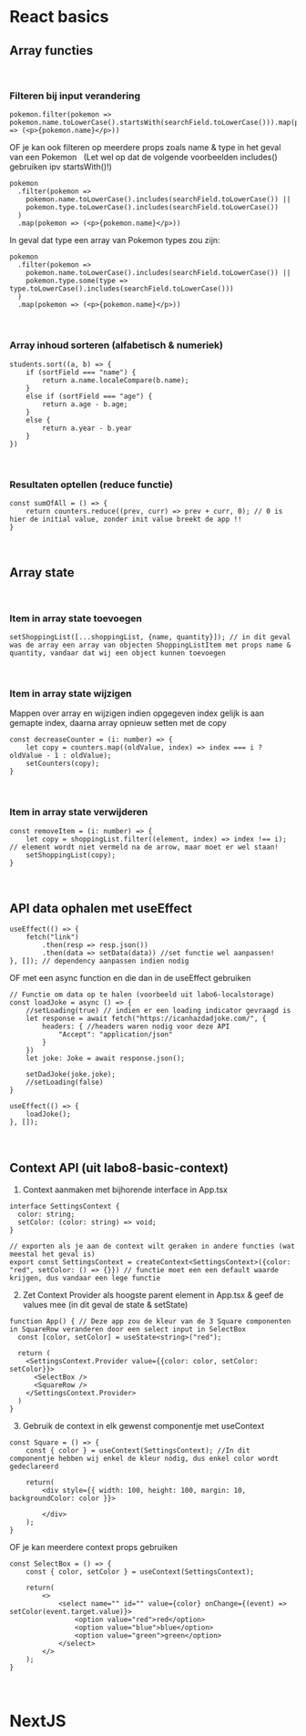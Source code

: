 # React basics

## Array functies

&nbsp;
### Filteren bij input verandering
```
pokemon.filter(pokemon => pokemon.name.toLowerCase().startsWith(searchField.toLowerCase())).map(pokemon => (<p>{pokemon.name}</p>))
```
OF je kan ook filteren op meerdere props zoals name & type in het geval van een Pokemon
&nbsp;
(Let wel op dat de volgende voorbeelden includes() gebruiken ipv startsWith()!)
```
pokemon
  .filter(pokemon => 
    pokemon.name.toLowerCase().includes(searchField.toLowerCase()) || 
    pokemon.type.toLowerCase().includes(searchField.toLowerCase())
  )
  .map(pokemon => (<p>{pokemon.name}</p>))
```
In geval dat type een array van Pokemon types zou zijn:
```
pokemon
  .filter(pokemon => 
    pokemon.name.toLowerCase().includes(searchField.toLowerCase()) || 
    pokemon.type.some(type => type.toLowerCase().includes(searchField.toLowerCase()))
  )
  .map(pokemon => (<p>{pokemon.name}</p>))
```

&nbsp;
### Array inhoud sorteren (alfabetisch & numeriek)
```
students.sort((a, b) => {
    if (sortField === "name") {
        return a.name.localeCompare(b.name);
    }
    else if (sortField === "age") {
        return a.age - b.age;
    }
    else {
        return a.year - b.year
    }
})
```

&nbsp;
### Resultaten optellen (reduce functie)
```
const sumOfAll = () => {
    return counters.reduce((prev, curr) => prev + curr, 0); // 0 is hier de initial value, zonder init value breekt de app !!
}
```
&nbsp;
## Array state

&nbsp;
### Item in array state toevoegen
```
setShoppingList([...shoppingList, {name, quantity}]); // in dit geval was de array een array van objecten ShoppingListItem met props name & quantity, vandaar dat wij een object kunnen toevoegen
```

&nbsp;
### Item in array state wijzigen 
Mappen over array en wijzigen indien opgegeven index gelijk is aan gemapte index, daarna array opnieuw setten met de copy
```
const decreaseCounter = (i: number) => {
    let copy = counters.map((oldValue, index) => index === i ? oldValue - 1 : oldValue);
    setCounters(copy);
}
```

&nbsp;
### Item in array state verwijderen
```
const removeItem = (i: number) => {
    let copy = shoppingList.filter((element, index) => index !== i); // element wordt niet vermeld na de arrow, maar moet er wel staan!
    setShoppingList(copy);
}
```

&nbsp;
&nbsp;

## API data ophalen met useEffect
```
useEffect(() => {
    fetch("link")
        .then(resp => resp.json())
        .then(data => setData(data)) //set functie wel aanpassen!
}, []); // dependency aanpassen indien nodig
```
OF met een async function en die dan in de useEffect gebruiken
```
// Functie om data op te halen (voorbeeld uit labo6-localstorage)
const loadJoke = async () => {
    //setLoading(true) // indien er een loading indicator gevraagd is
    let response = await fetch("https://icanhazdadjoke.com/", {
        headers: { //headers waren nodig voor deze API
            "Accept": "application/json"
        }
    })
    let joke: Joke = await response.json();

    setDadJoke(joke.joke);
    //setLoading(false)
}

useEffect(() => {
    loadJoke();
}, []);
```
&nbsp;
&nbsp;

## Context API (uit labo8-basic-context)

1. Context aanmaken met bijhorende interface in App.tsx
```
interface SettingsContext {
  color: string;
  setColor: (color: string) => void;
}

// exporten als je aan de context wilt geraken in andere functies (wat meestal het geval is)
export const SettingsContext = createContext<SettingsContext>({color: "red", setColor: () => {}}) // functie moet een een default waarde krijgen, dus vandaar een lege functie
```

2. Zet Context Provider als hoogste parent element in App.tsx & geef de values mee (in dit geval de state & setState)
```
function App() { // Deze app zou de kleur van de 3 Square componenten in SquareRow veranderen door een select input in SelectBox
  const [color, setColor] = useState<string>("red");

  return (
    <SettingsContext.Provider value={{color: color, setColor: setColor}}>
      <SelectBox />
      <SquareRow />
    </SettingsContext.Provider>
  )
}
```

3. Gebruik de context in elk gewenst componentje met useContext
```
const Square = () => {
    const { color } = useContext(SettingsContext); //In dit componentje hebben wij enkel de kleur nodig, dus enkel color wordt gedeclareerd

    return(
        <div style={{ width: 100, height: 100, margin: 10, backgroundColor: color }}>
            
        </div>
    );
}
```
OF je kan meerdere context props gebruiken
```
const SelectBox = () => {
    const { color, setColor } = useContext(SettingsContext);

    return(
        <>
            <select name="" id="" value={color} onChange={(event) => setColor(event.target.value)}>
                <option value="red">red</option>
                <option value="blue">blue</option>
                <option value="green">green</option>
            </select>
        </>
    );
}
```

&nbsp;
&nbsp;

# NextJS